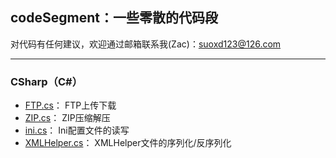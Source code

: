 ## codeSegment：一些零散的代码段

对代码有任何建议，欢迎通过邮箱联系我(Zac)：suoxd123@126.com
***
### CSharp（C#）

- [FTP.cs](https://github.com/zacSuo/codeSegment/blob/master/FTP.cs)：	FTP上传下载
- [ZIP.cs](https://github.com/zacSuo/codeSegment/blob/master/ZIP.cs)：	ZIP压缩解压
- [ini.cs](https://github.com/zacSuo/codeSegment/blob/master/ini.cs)：	Ini配置文件的读写
- [XMLHelper.cs](https://github.com/zacSuo/codeSegment/blob/master/XMLHelper.cs)：	XMLHelper文件的序列化/反序列化

